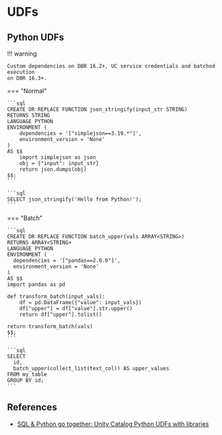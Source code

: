 # UDFs

## Python UDFs

!!! warning

    Custom dependencies on DBR 16.2+, UC service credentials and batched execution
    on DBR 16.3+.

=== "Normal"

    ```sql
    CREATE OR REPLACE FUNCTION json_stringify(input_str STRING)
    RETURNS STRING
    LANGUAGE PYTHON
    ENVIRONMENT (
        dependencies = '["simplejson==3.19.*"]',
        environment_version = 'None'
    )
    AS $$
        import simplejson as json
        obj = {"input": input_str}
        return json.dumps(obj)
    $$;
    ```

    ```sql
    SELECT json_stringify('Hello from Python!');
    ```

=== "Batch"

    ```sql
    CREATE OR REPLACE FUNCTION batch_upper(vals ARRAY<STRING>)
    RETURNS ARRAY<STRING>
    LANGUAGE PYTHON
    ENVIRONMENT (
      dependencies = '["pandas==2.0.0"]',
      environment_version = 'None'
    )
    AS $$
    import pandas as pd

    def transform_batch(input_vals):
        df = pd.DataFrame({"value": input_vals})
        df["upper"] = df["value"].str.upper()
        return df["upper"].tolist()

    return transform_batch(vals)
    $$;
    ```

    ```sql
    SELECT
      id,
      batch_upper(collect_list(text_col)) AS upper_values
    FROM my_table
    GROUP BY id;
    ```

## References

- [SQL & Python go together: Unity Catalog Python UDFs with libraries](https://databrickster.medium.com/sql-python-go-together-unity-catalog-python-udfs-with-libraries-53099f454e49)
